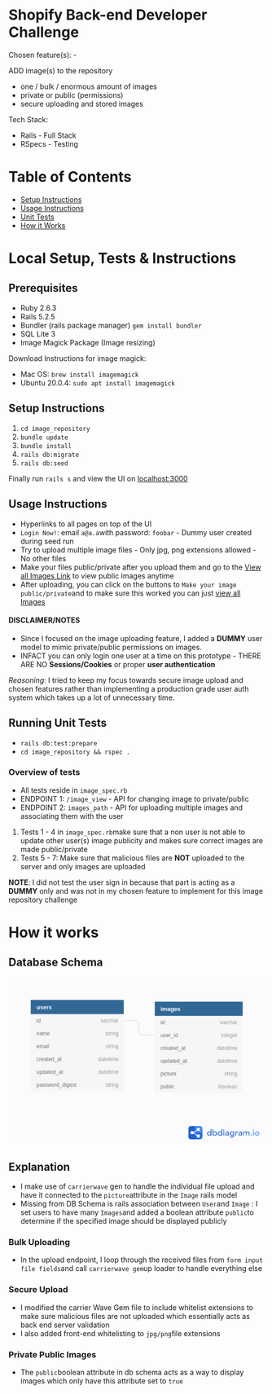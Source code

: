 
# Shopify Back-end Developer Challenge

  

Chosen feature(s): -

ADD image(s) to the repository
- one / bulk / enormous amount of images
- private or public (permissions)
- secure uploading and stored images

Tech Stack:
- Rails - Full Stack
- RSpecs - Testing

# Table of Contents

 - [Setup Instructions](#setup-instructions)
 - [Usage Instructions](#usage-instructions)
 - [Unit Tests](#running-unit-tests)
 - [How it Works](#how-it-works)

# Local Setup, Tests & Instructions

## Prerequisites

- Ruby 2.6.3
- Rails 5.2.5
- Bundler (rails package manager) `gem install bundler`
- SQL Lite 3
- Image Magick Package (Image resizing)

Download Instructions for image magick:

- Mac OS: `brew install imagemagick`
- Ubuntu 20.0.4: `sudo apt install imagemagick`

## Setup Instructions

1.  `cd image_repository`
2.  `bundle update`
3.  `bundle install`
4.  `rails db:migrate`
5.  `rails db:seed`

Finally run `rails s` and view the UI on [localhost:3000](http://localhost:3000/)

## Usage Instructions

- Hyperlinks to all pages on top of the UI
-  `Login Now!`: email `a@a.a`with password: `foobar` - Dummy user created during seed run
- Try to upload multiple image files - Only jpg, png extensions allowed - No other files
- Make your files public/private after you upload them and go to the [View all Images Link](http://localhost:3000/) to view public images anytime
- After uploading, you can click on the buttons to `Make your image public/private`and to make sure this worked you can just [view all Images](http://localhost:3000/)

#### DISCLAIMER/NOTES

- Since I focused on the image uploading feature, I added a **DUMMY** user model to mimic private/public permissions on images.
- INFACT you can only login one user at a time on this prototype - THERE ARE NO **Sessions/Cookies** or proper **user authentication**

*Reasoning*: I tried to keep my focus towards secure image upload and chosen features rather than implementing a production grade user auth system which takes up a lot of unnecessary time.

## Running Unit Tests

-  `rails db:test:prepare`
-  `cd image_repository && rspec .`

### Overview of tests

- All tests reside in `image_spec.rb`
- ENDPOINT 1: `/image_view` - API for changing image to private/public
- ENDPOINT 2: `images_path` - API for uploading multiple images and associating them with the user

1. Tests 1 - 4 in `image_spec.rb`make sure that a non user is not able to update other user(s) image publicity and makes sure correct images are made public/private
2. Tests 5 - 7: Make sure that malicious files are **NOT** uploaded to the server and only images are uploaded

**NOTE**: I did not test the user sign in because that part is acting as a **DUMMY** only and was not in my chosen feature to implement for this image repository challenge

# How it works

## Database Schema

![Alt text](db_schema.png  "Database Schema")

## Explanation  

- I make use of `carrierwave` gen to handle the individual file upload and have it connected to the `picture`attribute in the `Image` rails model
- Missing from DB Schema is rails association between `User`and `Image` : I set users to have many `Images`and added a boolean attribute `public`to determine if the specified image should be displayed publicly

### Bulk Uploading

- In the upload endpoint, I loop through the received files from `form input file fields`and call `carrierwave gem`up loader to handle everything else

### Secure Upload

- I modified the carrier Wave Gem file to include whitelist extensions to make sure malicious files are not uploaded which essentially acts as back end server validation
- I also added front-end whitelisting to `jpg/png`file extensions

### Private Public Images

- The `public`boolean attribute in db schema acts as a way to display images which only have this attribute set to `true`
